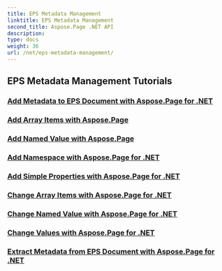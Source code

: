 ```yaml
---
title: EPS Metadata Management
linktitle: EPS Metadata Management
second_title: Aspose.Page .NET API
description: 
type: docs
weight: 36
url: /net/eps-metadata-management/
---
```


## EPS Metadata Management Tutorials
### [Add Metadata to EPS Document with Aspose.Page for .NET](./add-metadata-to-eps-document/)
### [Add Array Items with Aspose.Page](./modify-eps-metadata-add-array-items/)
### [Add Named Value with Aspose.Page](./modify-eps-metadata-add-named-value/)
### [Add Namespace with Aspose.Page for .NET](./modify-eps-metadata-add-namespace/)
### [Add Simple Properties with Aspose.Page for .NET](./modify-eps-metadata-add-simple-properties/)
### [Change Array Items with Aspose.Page for .NET](./modify-eps-metadata-change-array-items/)
### [Change Named Value with Aspose.Page for .NET](./modify-eps-metadata-change-named-value/)
### [Change Values with Aspose.Page for .NET](./modify-eps-metadata-change-values/)
### [Extract Metadata from EPS Document with Aspose.Page for .NET](./extract-metadata-from-eps-document/)